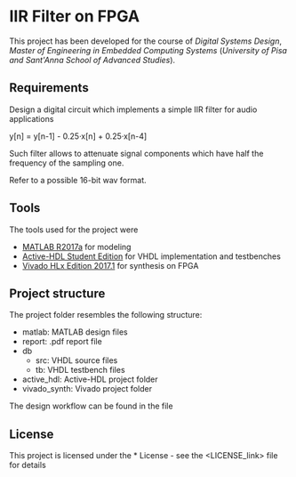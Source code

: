 # IIR Filter on FPGA
This project has been developed for the course of *Digital Systems Design*, *Master of Engineering in Embedded Computing Systems* (*University of Pisa and Sant'Anna School of Advanced Studies*).


## Requirements
Design a digital circuit which implements a simple IIR filter for audio applications

y[n] = y[n-1] - 0.25·x[n] + 0.25·x[n-4]

Such filter allows to attenuate signal components which have half the frequency of the sampling one.

Refer to a possible 16-bit wav format.

## Tools
The tools used for the project were
* [MATLAB R2017a](https://it.mathworks.com/products/matlab.html) for modeling
* [Active-HDL Student Edition](https://www.aldec.com/en/products/fpga_simulation/active_hdl_student) for VHDL implementation and testbenches
* [Vivado HLx Edition 2017.1](https://www.xilinx.com/products/design-tools/vivado.html) for synthesis on FPGA

## Project structure
The project folder resembles the following structure:

* matlab: MATLAB design files
* report: .pdf report file
* db
  * src: VHDL source files
  * tb: VHDL testbench files
* active_hdl: Active-HDL project folder
* vivado_synth: Vivado project folder

The design workflow can be found in the <report> file

## License
This project is licensed under the * License - see the <LICENSE_link> file for details